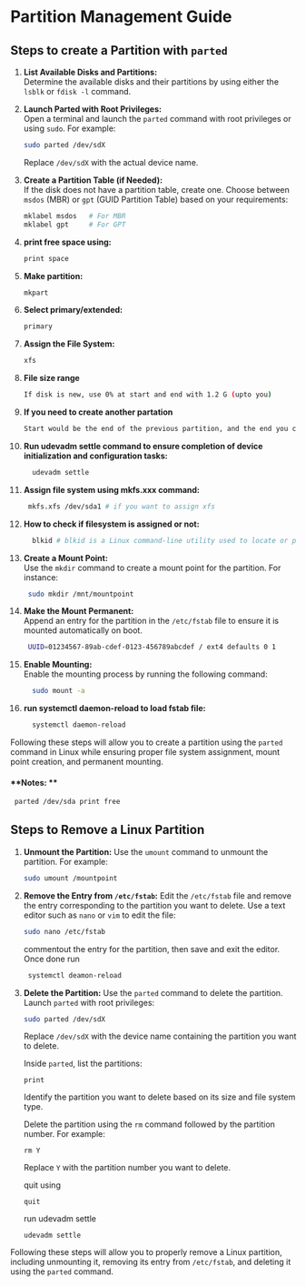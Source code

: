 # Partition Management Guide

## Steps to create a Partition with `parted`

1. **List Available Disks and Partitions:**  
   Determine the available disks and their partitions by using either the `lsblk` or `fdisk -l` command.

2. **Launch Parted with Root Privileges:**  
   Open a terminal and launch the `parted` command with root privileges or using `sudo`. For example:
   ```bash
   sudo parted /dev/sdX
   ```
   Replace `/dev/sdX` with the actual device name.

3. **Create a Partition Table (if Needed):**  
   If the disk does not have a partition table, create one. Choose between `msdos` (MBR) or `gpt` (GUID Partition Table) based on your requirements:
   ```bash
   mklabel msdos   # For MBR
   mklabel gpt     # For GPT
   ```
4. **print free space using:**
   ```bash
   print space
   ```
5. **Make partition:**
   ```bash
   mkpart
   ```
6. **Select primary/extended:**
   ```bash
   primary
   ```
   
7. **Assign the File System:**  
   ```bash
   xfs
   ```
8. **File size range**
   ```bash
   If disk is new, use 0% at start and end with 1.2 G (upto you)
   ```
9. **If you need to create another partation**
   ```bash
   Start would be the end of the previous partition, and the end you can define yourself.
   ```
10. **Run udevadm settle command to ensure completion of device initialization and configuration tasks:**
     ```bash
       udevadm settle
      ```
11. **Assign file system using mkfs.xxx command:**
    ```bash
     mkfs.xfs /dev/sda1 # if you want to assign xfs
    ```
12. **How to check if filesystem is assigned or not:**
    ```bash
      blkid # blkid is a Linux command-line utility used to locate or print block device attribute
     ```
13. **Create a Mount Point:**  
      Use the `mkdir` command to create a mount point for the partition. For instance:
    ```bash
     sudo mkdir /mnt/mountpoint
      ```
14. **Make the Mount Permanent:**  
      Append an entry for the partition in the `/etc/fstab` file to ensure it is mounted automatically on boot.

    ```bash
     UUID=01234567-89ab-cdef-0123-456789abcdef / ext4 defaults 0 1
     ```
15. **Enable Mounting:**  
    Enable the mounting process by running the following command:
      ```bash
        sudo mount -a
       ```
15. **run systemctl daemon-reload to load fstab file:**  
    
      ```bash
        systemctl daemon-reload
       ```

Following these steps will allow you to create a partition using the `parted` command in Linux while ensuring proper file system assignment, mount point creation, and permanent mounting.
#### **Notes: **
```bash
 parted /dev/sda print free
 ```

## Steps to Remove a Linux Partition

1. **Unmount the Partition:**
   Use the `umount` command to unmount the partition. For example:
   ```bash
   sudo umount /mountpoint
   ```

2. **Remove the Entry from `/etc/fstab`:**
   Edit the `/etc/fstab` file and remove the entry corresponding to the partition you want to delete. Use a text editor such as `nano` or `vim` to edit the file:
   ```bash
   sudo nano /etc/fstab
   ```
   commentout the entry for the partition, then save and exit the editor. Once done run

   ```bash
    systemctl deamon-reload
   ```

4. **Delete the Partition:**
   Use the `parted` command to delete the partition. Launch `parted` with root privileges:
   ```bash
   sudo parted /dev/sdX
   ```
   Replace `/dev/sdX` with the device name containing the partition you want to delete.
   
   Inside `parted`, list the partitions:
   ```
   print
   ```
   
   Identify the partition you want to delete based on its size and file system type.
   
   Delete the partition using the `rm` command followed by the partition number. For example:
   ```
   rm Y
   ```
   Replace `Y` with the partition number you want to delete.

   quit using
   ```
   quit
   ```
   run udevadm settle
   ```
   udevadm settle
   ```

Following these steps will allow you to properly remove a Linux partition, including unmounting it, removing its entry from `/etc/fstab`, and deleting it using the `parted` command.

